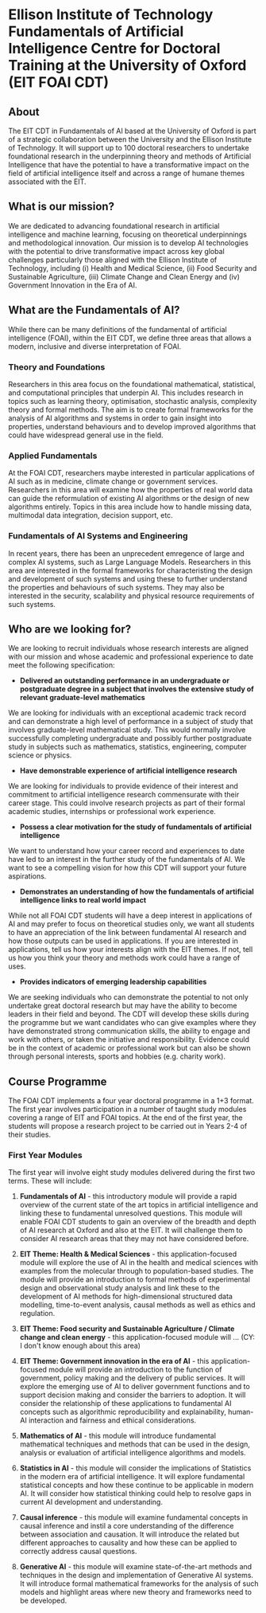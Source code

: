 # Ellison Institute of Technology Fundamentals of Artificial Intelligence Centre for Doctoral Training at the University of Oxford (EIT FOAI CDT)

## About

The EIT CDT in Fundamentals of AI based at the University of Oxford is part of a strategic collaboration between the University and the Ellison Institute of Technology. It will support up to 100 doctoral researchers to undertake foundational research in the underpinning theory and methods of Artificial Intelligence that have the potential to have a transformative impact on the field of artificial intelligence itself and across a range of humane themes associated with the EIT.

## What is our mission?

We are dedicated to advancing foundational research in artificial intelligence and machine learning, focusing on theoretical underpinnings and methodological innovation. Our mission is to develop AI technologies with the potential to drive transformative impact across key global challenges particularly those aligned with the Ellison Institute of Technology, including (i) Health and Medical Science, (ii) Food Security and Sustainable Agriculture, (iii) Climate Change and Clean Energy and (iv) Government Innovation in the Era of AI.

## What are the Fundamentals of AI?

While there can be many definitions of the fundamental of artificial intelligence (FOAI), within the EIT CDT, we define three areas that allows a modern, inclusive and diverse interpretation of FOAI.

### Theory and Foundations  

Researchers in this area focus on the foundational mathematical, statistical, and computational principles that underpin AI. This includes research in topics such as learning theory, optimisation, stochastic analysis, complexity theory and formal methods. The aim is to create formal frameworks for the analysis of AI algorithms and systems in order to gain insight into properties, understand behaviours and to develop improved algorithms that could have widespread general use in the field.

### Applied Fundamentals  

At the FOAI CDT, researchers maybe interested in particular applications of AI such as in medicine, climate change or government services. Researchers in this area will examine how the properties of real world data can guide the reformulation of existing AI algorithms or the design of new algorithms entirely. Topics in this area include how to handle missing data, multimodal data integration, decision support, etc. 

### Fundamentals of AI Systems and Engineering  

In recent years, there has been an unprecedent emregence of large and complex AI systems, such as Large Language Models. Researchers in this area are interested in the formal frameworks for characteristing the design and development of such systems and using these to further understand the properties and behaviours of such systems. They may also be interested in the security, scalability and physical resource requirements of such systems.

## Who are we looking for?

We are looking to recruit individuals whose research interests are aligned with our mission and whose academic and professional experience to date meet the following specification: 

- **Delivered an outstanding performance in an undergraduate or postgraduate degree in a subject that involves the extensive study of relevant graduate-level mathematics**

We are looking for individuals with an exceptional academic track record and can demonstrate a high level of performance in a subject of study that involves graduate-level mathematical study. This would normally involve successfully completing undergraduate and possibly further postgraduate study in subjects such as mathematics, statistics, engineering, computer science or physics.

- **Have demonstrable experience of artificial intelligence research**

We are looking for individuals to provide evidence of their interest and commitment to artificial intelligence research commensurate with their career stage. This could involve research projects as part of their formal academic studies, internships or professional work experience. 

- **Possess a clear motivation for the study of fundamentals of artificial intelligence**

We want to understand how your career record and experiences to date have led to an interest in the further study of the fundamentals of AI. We want to see a compelling vision for how *this* CDT will support your future aspirations.

- **Demonstrates an understanding of how the fundamentals of artificial intelligence links to real world impact**

While not all FOAI CDT students will have a deep interest in applications of AI and may prefer to focus on theoretical studies only, we want all students to have an appreciation of the link between fundamental AI research and how those outputs can be used in applications. If you are interested in applications, tell us how your interests align with the EIT themes. If not, tell us how you think your theory and methods work could have a range of uses.

- **Provides indicators of emerging leadership capabilities**

We are seeking individuals who can demonstrate the potential to not only undertake great doctoral research but may have the ability to become leaders in their field and beyond. The CDT will develop these skills during the programme but we want candidates who can give examples where they have demonstrated strong communication skills, the ability to engage and work with others, or taken the initiative and responsibility. Evidence could be in the context of academic or professional work but can also be shown through personal interests, sports and hobbies (e.g. charity work).

## Course Programme

The FOAI CDT implements a four year doctoral programme in a 1+3 format. The first year involves participation in a number of taught study modules covering a range of EIT and FOAI topics. At the end of the first year, the students will propose a research project to be carried out in Years 2-4 of their studies.

### First Year Modules

The first year will involve eight study modules delivered during the first two terms. These will include:

1. **Fundamentals of AI** - this introductory module will provide a rapid overview of the current state of the art topics in artificial intelligence and linking these to fundamental unresolved questions. This module will enable FOAI CDT students to gain an overview of the breadth and depth of AI research at Oxford and also at the EIT. It will challenge them to consider AI research areas that they may not have considered before.

2. **EIT Theme: Health & Medical Sciences** - this application-focused module will explore the use of AI in the health and medical sciences with examples from the molecular through to population-based studies. The module will provide an introduction to formal methods of experimental design and observational study analysis and link these to the development of AI methods for high-dimensional structured data modelling, time-to-event analysis, causal methods as well as ethics and regulation.
 
3. **EIT Theme: Food security and Sustainable Agriculture / Climate change and clean energy** - this application-focused module will ... (CY: I don't know enough about this area)
 
4. **EIT Theme: Government innovation in the era of AI** - this application-focused module will provide an introduction to the function of government, policy making and the delivery of public services. It will explore the emerging use of AI to deliver government functions and to support decision making and consider the barriers to adoption. It will consider the relationship of these applications to fundamental AI concepts such as algorithmic reproducibility and explainability, human-AI interaction and fairness and ethical considerations.

5. **Mathematics of AI** - this module will introduce fundamental mathematical techniques and methods that can be used in the design, analysis or evaluation of artificial intelligence algorithms and models. 
  
6. **Statistics in AI** - this module will consider the implications of Statistics in the modern era of artificial intelligence. It will explore fundamental statistical concepts and how these continue to be applicable in modern AI. It will consider how statistical thinking could help to resolve gaps in current AI development and understanding.

7. **Causal inference** - this module will examine fundamental concepts in causal inference and instil a core understanding of the difference between association and causation. It will introduce the related but different approaches to causality and how these can be applied to correctly address causal questions.

8. **Generative AI** - this module will examine state-of-the-art methods and techniques in the design and implementation of Generative AI systems. It will introduce formal mathematical frameworks for the analysis of such models and highlight areas where new theory and frameworks need to be developed.


